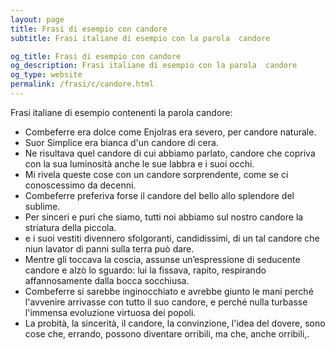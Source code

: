 ```yaml
---
layout: page
title: Frasi di esempio con candore 
subtitle: Frasi italiane di esempio con la parola  candore

og_title: Frasi di esempio con candore 
og_description: Frasi italiane di esempio con la parola  candore
og_type: website
permalink: /frasi/c/candore.html
---
```


Frasi italiane di esempio contenenti la parola candore:


- Combeferre era dolce come Enjolras era severo, per candore naturale.
- Suor Simplice era bianca d'un candore di cera.
- Ne risultava quel candore di cui abbiamo parlato, candore che copriva con la sua luminosità anche le sue labbra e i suoi occhi.
- Mi rivela queste cose con un candore sorprendente, come se ci conoscessimo da decenni.
- Combeferre preferiva forse il candore del bello allo splendore del sublime.
- Per sinceri e puri che siamo, tutti noi abbiamo sul nostro candore la striatura della piccola.
- e i suoi vestiti divennero sfolgoranti, candidissimi, di un tal candore che niun lavator di panni sulla terra può dare.
- Mentre gli toccava la coscia, assunse un’espressione di seducente candore e alzò lo sguardo: lui la fissava, rapito, respirando affannosamente dalla bocca socchiusa.
- Combeferre si sarebbe inginocchiato e avrebbe giunto le mani perché l'avvenire arrivasse con tutto il suo candore, e perché nulla turbasse l'immensa evoluzione virtuosa dei popoli.
- La probità, la sincerità, il candore, la convinzione, l'idea del dovere, sono cose che, errando, possono diventare orribili, ma che, anche orribili,.
